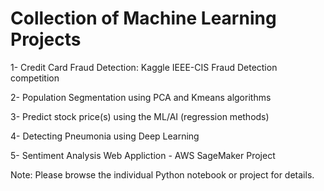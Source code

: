 ﻿# Collection of Machine Learning Projects

1- Credit Card Fraud Detection: Kaggle IEEE-CIS Fraud Detection competition

2- Population Segmentation using PCA and Kmeans algorithms

3- Predict stock price(s) using the ML/AI (regression methods)

4- Detecting Pneumonia using Deep Learning

5- Sentiment Analysis Web Appliction - AWS SageMaker Project

Note: Please browse the individual Python notebook or project for details.
